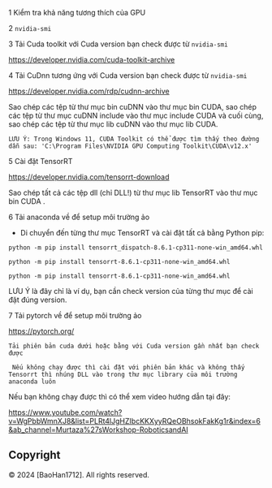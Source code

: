1 Kiểm tra khả năng tương thích của GPU 

2 `nvidia-smi`

3  Tải Cuda toolkit với Cuda version bạn check được từ `nvidia-smi`

https://developer.nvidia.com/cuda-toolkit-archive

4 Tải CuDnn tương ứng với Cuda version bạn check được từ `nvidia-smi`

https://developer.nvidia.com/rdp/cudnn-archive

Sao chép các tệp từ thư mục bin cuDNN vào thư mục bin CUDA, sao chép các tệp từ thư mục cuDNN include vào thư mục include CUDA và cuối cùng, sao chép các tệp từ thư mục lib cuDNN vào thư mục lib CUDA. 

`LƯU Ý: Trong Windows 11, CUDA Toolkit có thể được tìm thấy theo đường dẫn sau: 'C:\Program Files\NVIDIA GPU Computing Toolkit\CUDA\v12.x'`

5 Cài đặt TensorRT

https://developer.nvidia.com/tensorrt-download

Sao chép tất cả  các tệp dll (chỉ DLL!) từ thư mục lib TensorRT vào  thư mục bin CUDA .

6 Tải anaconda về để setup môi trường ảo

- Di chuyển đến từng thư mục TensorRT và cài đặt tất cả bằng Python pip:

`python -m pip install tensorrt_dispatch-8.6.1-cp311-none-win_amd64.whl`

`python -m pip install tensorrt-8.6.1-cp311-none-win_amd64.whl`

`python -m pip install tensorrt-8.6.1-cp311-none-win_amd64.whl`

LƯU Ý là đây chỉ là ví dụ, bạn cần check version của từng thư mục để cài đặt đúng version.

7 Tải pytorch về để setup môi trường ảo

https://pytorch.org/

`Tải phiên bản cuda dưới hoặc bằng với Cuda version gần nhất bạn check được`

` Nếu không chạy được thì cài đặt với phiên bản khác và không thấy Tensorrt thì nhúng DLL vào trong thư mục library của môi trường anaconda luôn`

Nếu bạn không chạy được thì có thể xem video hướng dẫn tại đây:

https://www.youtube.com/watch?v=WgPbbWmnXJ8&list=PLRt4lJgHZIbcKKXyyRQeOBhsokFakKg1r&index=6&ab_channel=Murtaza%27sWorkshop-RoboticsandAI

## Copyright
© 2024 [BaoHan1712]. All rights reserved.
